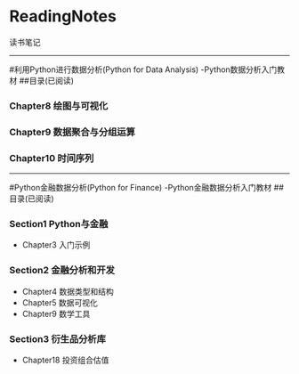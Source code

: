 # ReadingNotes
读书笔记

----
#利用Python进行数据分析(Python for Data Analysis)
-Python数据分析入门教材
##目录(已阅读)
### Chapter8 绘图与可视化
### Chapter9 数据聚合与分组运算
### Chapter10 时间序列

----
#Python金融数据分析(Python for Finance)
-Python金融数据分析入门教材
##目录(已阅读)
### Section1 Python与金融
* Chapter3 入门示例

### Section2 金融分析和开发
* Chapter4 数据类型和结构
* Chapter5 数据可视化
* Chapter9 数学工具

### Section3 衍生品分析库
* Chapter18 投资组合估值





